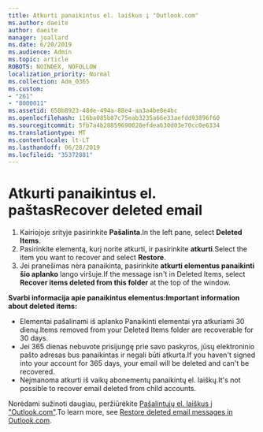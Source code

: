 ```yaml
---
title: Atkurti panaikintus el. laiškus į "Outlook.com"
ms.author: daeite
author: daeite
manager: joallard
ms.date: 6/20/2019
ms.audience: Admin
ms.topic: article
ROBOTS: NOINDEX, NOFOLLOW
localization_priority: Normal
ms.collection: Adm_O365
ms.custom:
- "261"
- "8000011"
ms.assetid: 650b8923-48de-494a-88e4-aa3a4be8e4bc
ms.openlocfilehash: 116ba085b87c75eab3235a66e33aefdd93896f60
ms.sourcegitcommit: 5fb7a4b28859690020efdea630d03e70cc0e6334
ms.translationtype: MT
ms.contentlocale: lt-LT
ms.lasthandoff: 06/28/2019
ms.locfileid: "35372881"
---
```

# <a name="recover-deleted-email"></a><span data-ttu-id="25fa0-102">Atkurti panaikintus el. paštas</span><span class="sxs-lookup"><span data-stu-id="25fa0-102">Recover deleted email</span></span>

1. <span data-ttu-id="25fa0-103">Kairiojoje srityje pasirinkite **Pašalinta**.</span><span class="sxs-lookup"><span data-stu-id="25fa0-103">In the left pane, select **Deleted Items**.</span></span>
2. <span data-ttu-id="25fa0-104">Pasirinkite elementą, kurį norite atkurti, ir pasirinkite **atkurti**.</span><span class="sxs-lookup"><span data-stu-id="25fa0-104">Select the item you want to recover and select **Restore**.</span></span>
3. <span data-ttu-id="25fa0-105">Jei pranešimas nėra panaikinta, pasirinkite **atkurti elementus panaikinti šio aplanko** lango viršuje.</span><span class="sxs-lookup"><span data-stu-id="25fa0-105">If the message isn't in Deleted Items, select **Recover items deleted from this folder** at the top of the window.</span></span>

 <span data-ttu-id="25fa0-106">**Svarbi informacija apie panaikintus elementus:**</span><span class="sxs-lookup"><span data-stu-id="25fa0-106">**Important information about deleted items:**</span></span>
  
- <span data-ttu-id="25fa0-107">Elementai pašalinami iš aplanko Panaikinti elementai yra atkuriami 30 dienų.</span><span class="sxs-lookup"><span data-stu-id="25fa0-107">Items removed from your Deleted Items folder are recoverable for 30 days.</span></span>
- <span data-ttu-id="25fa0-108">Jei 365 dienas nebuvote prisijungę prie savo paskyros, jūsų elektroninio pašto adresas bus panaikintas ir negali būti atkurta.</span><span class="sxs-lookup"><span data-stu-id="25fa0-108">If you haven't signed into your account for 365 days, your email will be deleted and can't be recovered.</span></span>
- <span data-ttu-id="25fa0-109">Neįmanoma atkurti iš vaikų abonementų panaikintų el. laiškų.</span><span class="sxs-lookup"><span data-stu-id="25fa0-109">It's not possible to recover email deleted from child accounts.</span></span>

<span data-ttu-id="25fa0-110">Norėdami sužinoti daugiau, peržiūrėkite [Pašalintųjų el. laiškus į "Outlook.com"](https://support.office.com/article/cf06ab1b-ae0b-418c-a4d9-4e895f83ed50?wt.mc_id=Office_Outlook_com_Alchemy).</span><span class="sxs-lookup"><span data-stu-id="25fa0-110">To learn more, see [Restore deleted email messages in Outlook.com](https://support.office.com/article/cf06ab1b-ae0b-418c-a4d9-4e895f83ed50?wt.mc_id=Office_Outlook_com_Alchemy).</span></span>
